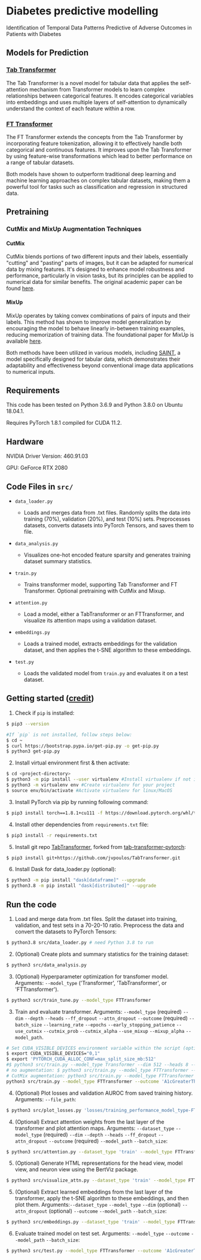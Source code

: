 # Diabetes predictive modelling
Identification of Temporal Data Patterns Predictive of Adverse Outcomes in Patients with Diabetes

## Models for Prediction

### [Tab Transformer](https://github.com/lucidrains/tab-transformer-pytorch)
The Tab Transformer is a novel model for tabular data that applies the self-attention mechanism from Transformer models to learn complex relationships between categorical features. It encodes categorical variables into embeddings and uses multiple layers of self-attention to dynamically understand the context of each feature within a row.

### [FT Transformer](https://github.com/lucidrains/tab-transformer-pytorch?tab=readme-ov-file#ft-transformer)
The FT Transformer extends the concepts from the Tab Transformer by incorporating feature tokenization, allowing it to effectively handle both categorical and continuous features. It improves upon the Tab Transformer by using feature-wise transformations which lead to better performance on a range of tabular datasets.

Both models have shown to outperform traditional deep learning and machine learning approaches on complex tabular datasets, making them a powerful tool for tasks such as classification and regression in structured data.

## Pretraining

### CutMix and MixUp Augmentation Techniques

#### CutMix
CutMix blends portions of two different inputs and their labels, essentially "cutting" and "pasting" parts of images, but it can be adapted for numerical data by mixing features. It's designed to enhance model robustness and performance, particularly in vision tasks, but its principles can be applied to numerical data for similar benefits. The original academic paper can be found [here](https://arxiv.org/abs/1905.04899).
<!-- For details on implementing CutMix in PyTorch, see [PyTorch's documentation](https://pytorch.org/vision/main/generated/torchvision.transforms.v2.CutMix.html) and its [use cases](https://pytorch.org/vision/main/auto_examples/transforms/plot_cutmix_mixup.html#sphx-glr-auto-examples-transforms-plot-cutmix-mixup-py).  -->

#### MixUp
MixUp operates by taking convex combinations of pairs of inputs and their labels. This method has shown to improve model generalization by encouraging the model to behave linearly in-between training examples, reducing memorization of training data. The foundational paper for MixUp is available [here](https://arxiv.org/abs/1710.09412).
<!-- For PyTorch implementation details, refer to [PyTorch's MixUp documentation](https://pytorch.org/vision/main/generated/torchvision.transforms.v2.MixUp.html).  -->

Both methods have been utilized in various models, including [SAINT](https://arxiv.org/abs/2106.01342), a model specifically designed for tabular data, which demonstrates their adaptability and effectiveness beyond conventional image data applications to numerical inputs. 

## Requirements

This code has been tested on Python 3.6.9 and Python 3.8.0 on Ubuntu 18.04.1.

Requires PyTorch 1.8.1 compiled for CUDA 11.2.

## Hardware

NVIDIA Driver Version: 460.91.03

GPU: GeForce RTX 2080

## Code Files in `src/`

- `data_loader.py`
	- Loads and merges data from .txt files. Randomly splits the data into training (70%), validation (20%), and test (10%) sets. Preprocesses datasets, converts datasets into PyTorch Tensors, and saves them to file.

- `data_analysis.py`
	- Visualizes one-hot encoded feature sparsity and generates training dataset summary statistics.

- `train.py`
	- Trains transformer model, supporting Tab Transformer and FT Transformer. Optional pretraining with CutMix and Mixup. 

- `attention.py`
	- Load a model, either a TabTransformer or an FTTransformer, and visualize its attention maps using a validation dataset.

- `embeddings.py`
	- Loads a trained model, extracts embeddings for the validation dataset, and then applies the t-SNE algorithm to these embeddings.

- `test.py`
	- Loads the validated model from `train.py` and evaluates it on a test dataset.

## Getting started ([credit](https://gist.github.com/Ravi2712/47f070a6578153d3caee92bb67134963))

1. Check if `pip` is installed:
```bash
$ pip3 --version

#If `pip` is not installed, follow steps below:
$ cd ~
$ curl https://bootstrap.pypa.io/get-pip.py -o get-pip.py
$ python3 get-pip.py
```

2. Install virtual environment first & then activate:
```bash
$ cd <project-directory>
$ python3 -m pip install --user virtualenv #Install virtualenv if not installed in your system
$ python3 -m virtualenv env #Create virtualenv for your project
$ source env/bin/activate #Activate virtualenv for linux/MacOS
```

3. Install PyTorch via pip by running following command:
```bash
$ pip3 install torch==1.8.1+cu111 -f https://download.pytorch.org/whl/torch_stable.html
```

4. Install other dependencies from `requirements.txt` file:
```bash
$ pip3 install -r requirements.txt
```

5. Install git repo [TabTransformer](https://github.com/jvpoulos/TabTransformer), forked from [tab-transformer-pytorch](https://github.com/lucidrains/tab-transformer-pytorch):
```bash
$ pip3 install git+https://github.com/jvpoulos/TabTransformer.git
```

6. Install Dask for data_loader.py (optional):

```bash
$ python3 -m pip install "dask[dataframe]" --upgrade
$ python3.8 -m pip install "dask[distributed]" --upgrade
```
## Run the code

1. Load and merge data from .txt files. Split the dataset into training, validation, and test sets in a 70-20-10 ratio. Preprocess the data and convert the datasets to PyTorch Tensors:

```bash
$ python3.8 src/data_loader.py # need Python 3.8 to run
```

2. (Optional) Create plots and summary statistics for the training dataset:

```bash
$ python3 src/data_analysis.py
``` 
3. (Optional) Hyperparameter optimization for transfomer model. Arguments: `--model_type` ('Transformer', 'TabTransformer', or 'FTTransformer').

```bash
$ python3 scr/train_tune.py --model_type FTTransformer
```

3. Train and evaluate transformer. Arguments: `--model_type` (required) `--dim` `--depth` `--heads` `--ff_dropout` `--attn_dropout` `--outcome` (required) `--batch_size` `--learning_rate` `--epochs` `--early_stopping_patience` `--use_cutmix`  `--cutmix_prob`  `--cutmix_alpha`  `--use_mixup` `--mixup_alpha`  `--model_path`.

```bash
# Set CUDA_VISIBLE_DEVICES environment variable within the script (optional)
$ export CUDA_VISIBLE_DEVICES="0,1" 
$ export 'PYTORCH_CUDA_ALLOC_CONF=max_split_size_mb:512'
#$ python3 src/train.py --model_type Transformer --dim 512 --heads 8 --dropout 0.0 --outcome 'A1cGreaterThan7' --batch_size 128 --epochs 200 --disable_early_stopping
# no augmentation: $ python3 src/train.py --model_type FTTransformer --dim 128 --attn_dropout 0.0 --outcome 'A1cGreaterThan7' --batch_size 16 --epochs 100 --early_stopping_patience 10 --run_id 'bnymues5' --wandb_path 'model_weights/FTTransformer_dim128_dim3_heads8_fdr0.1_adr0.0_el6_dl6_ffdim2048_dr0.1_A1cGreaterThan7_bs16_lr0.001_ep24_esFalse_esp10_rs42_cmp0.3_cml10_umfalse_ma0.2_ucfalse_best.pth'
# CutMix augmentation: python3 src/train.py --model_type FTTransformer --dim 128 --attn_dropout 0.0 --ff_dropout 0.0  --outcome 'A1cGreaterThan7' --batch_size 16 --epochs 100 --early_stopping_patience 10 --run_id '8zthc8tx' --wandb_path 'model_weights/FTTransformer_dim128_dim3_heads8_fdr0.0_adr0.0_el6_dl6_ffdim2048_dr0.1_A1cGreaterThan7_bs16_lr0.001_ep24_esFalse_esp10_rs42_cmp0.3_cml10_umfalse_ma0.2_ucfalse_best.pth' 
python3 src/train.py --model_type FTTransformer --outcome 'A1cGreaterThan7' --batch_size 8 --epochs 200 --disable_early_stopping
```

4. (Optional) Plot losses and validation AUROC from saved training history. Arguments: `--file_path`:

```bash
$ python3 src/plot_losses.py 'losses/training_performance_model_type-FTTransformer_dim-128_attn_dropout-0_1_outcome-A1cGreaterThan7_batch_size-8_lr-0_1_ep-24_esp-10_cutmix_prob-0_3_cutmix_alpha-10_use_mixup-false_mixup_alpha-0_2_use_cutmix-true.pkl'
```

4. (Optional) Extract attention weights from the last layer of the transformer and plot attention maps. Arguments: `--dataset_type` `--model_type` (required) `--dim` `--depth` `--heads` `--ff_dropout` `--attn_dropout` `--outcome` (required) `--model_path` `--batch_size`:

```bash
$ python3 src/attention.py --dataset_type 'train' --model_type FTTransformer --dim 128 --depth 3 --heads 8 --attn_dropout 0.0 --outcome 'A1cGreaterThan7' --model_path 'model_weights/FTTransformer_dim128_dim3_heads8_fdr0.0_adr0.0_el6_dl6_ffdim2048_dr0.1_A1cGreaterThan7_bs16_lr0.001_ep24_esFalse_esp10_rs42_cmp0.3_cml10_umfalse_ma0.2_ucfalse_best.pth' --batch_size 16
```

5. (Optional) Generate HTML representations for the head view, model view, and neuron view using the BertViz package.
```bash
$ python3 src/visualize_attn.py --dataset_type 'train' --model_type FTTransformer --dim 128 --depth 3 --heads 8 --attn_dropout 0.0 --ff_dropout 0.0 --model_path 'model_weights/FTTransformer_dim128_dim3_heads8_fdr0.0_adr0.0_el6_dl6_ffdim2048_dr0.1_A1cGreaterThan7_bs16_lr0.001_ep24_esFalse_esp10_rs42_cmp0.3_cml10_umfalse_ma0.2_ucfalse_best.pth'
```

5. (Optional) Extract learned embeddings from the last layer of the transformer, apply the t-SNE algorithm to these embeddings, and then plot them. Arguments:`--dataset_type` `--model_type` `--dim` (optional)  `--attn_dropout` (optional) `--outcome`  `--model_path` `--batch_size`:

```bash
$ python3 src/embeddings.py --dataset_type 'train' --model_type FTTransformer --dim 128 --depth 3 --heads 8 --attn_dropout 0.0 --outcome 'A1cGreaterThan7' --model_path 'model_weights/FTTransformer_dim128_dim3_heads8_fdr0.0_adr0.0_el6_dl6_ffdim2048_dr0.1_A1cGreaterThan7_bs16_lr0.001_ep24_esFalse_esp10_rs42_cmp0.3_cml10_umfalse_ma0.2_ucfalse_best.pth' --batch_size 16 
```

6. Evaluate trained model on test set. Arguments: `--model_type` `--outcome`  `--model_path` `--batch_size`:

```bash
$ python3 src/test.py --model_type FTTransformer --outcome 'A1cGreaterThan7' --model_path 'model_weights/FTTransformer_dim128_dim3_heads8_fdr0.0_adr0.0_el6_dl6_ffdim2048_dr0.1_A1cGreaterThan7_bs16_lr0.001_ep24_esFalse_esp10_rs42_cmp0.3_cml10_umfalse_ma0.2_ucfalse_best.pth' --batch_size 16
```